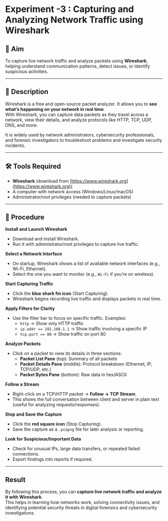 # Experiment -3 : Capturing and Analyzing Network Traffic using Wireshark

## 🎯 Aim
To capture live network traffic and analyze packets using **Wireshark**, helping understand communication patterns, detect issues, or identify suspicious activities.

---

## 📖 Description
Wireshark is a free and open-source packet analyzer. It allows you to **see what’s happening on your network in real time**.  
With Wireshark, you can capture data packets as they travel across a network, view their details, and analyze protocols like HTTP, TCP, UDP, DNS, and more.  

It is widely used by network administrators, cybersecurity professionals, and forensic investigators to troubleshoot problems and investigate security incidents.

---

## 🛠️ Tools Required
- **Wireshark** (download from [https://www.wireshark.org](https://www.wireshark.org))  
- A computer with network access (Windows/Linux/macOS)  
- Administrator/root privileges (needed to capture packets)  

---

## 📝 Procedure
**Install and Launch Wireshark**  
   - Download and install Wireshark.  
   - Run it with administrator/root privileges to capture live traffic.  

**Select a Network Interface**  
   - On startup, Wireshark shows a list of available network interfaces (e.g., Wi-Fi, Ethernet).  
   - Select the one you want to monitor (e.g., `Wi-Fi` if you’re on wireless).  

**Start Capturing Traffic**  
   - Click the **blue shark fin icon** (Start Capturing).  
   - Wireshark begins recording live traffic and displays packets in real time.  

**Apply Filters for Clarity**  
   - Use the filter bar to focus on specific traffic. Examples:  
     - `http` → Show only HTTP traffic  
     - `ip.addr == 192.168.1.1` → Show traffic involving a specific IP  
     - `tcp.port == 80` → Show traffic on port 80  

**Analyze Packets**  
   - Click on a packet to view its details in three sections:  
     - **Packet List Pane** (top): Summary of all packets  
     - **Packet Details Pane** (middle): Protocol breakdown (Ethernet, IP, TCP/UDP, etc.)  
     - **Packet Bytes Pane** (bottom): Raw data in hex/ASCII  

**Follow a Stream**  
   - Right-click on a TCP/HTTP packet → **Follow → TCP Stream**.  
   - This shows the full conversation between client and server in plain text (useful for analyzing requests/responses).  

**Stop and Save the Capture**  
   - Click the **red square icon** (Stop Capturing).  
   - Save the capture as a `.pcapng` file for later analysis or reporting.  

**Look for Suspicious/Important Data**  
   - Check for unusual IPs, large data transfers, or repeated failed connections.  
   - Export findings into reports if required.  

---

## Result
By following this process, you can **capture live network traffic and analyze it with Wireshark**.  
This helps in learning how networks work, solving connectivity issues, and identifying potential security threats in digital forensics and cybersecurity investigations.
